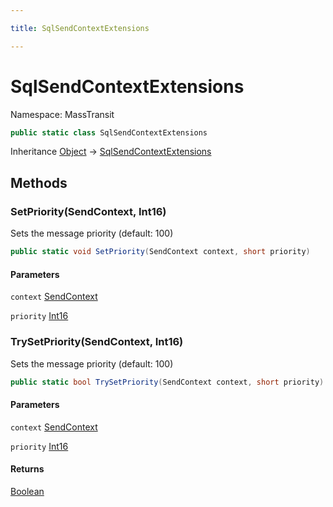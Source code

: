 ```yaml
---

title: SqlSendContextExtensions

---
```


# SqlSendContextExtensions

Namespace: MassTransit

```csharp
public static class SqlSendContextExtensions
```

Inheritance [Object](https://learn.microsoft.com/en-us/dotnet/api/system.object) → [SqlSendContextExtensions](../masstransit/sqlsendcontextextensions)

## Methods

### **SetPriority(SendContext, Int16)**

Sets the message priority (default: 100)

```csharp
public static void SetPriority(SendContext context, short priority)
```

#### Parameters

`context` [SendContext](../../masstransit-abstractions/masstransit/sendcontext)<br/>

`priority` [Int16](https://learn.microsoft.com/en-us/dotnet/api/system.int16)<br/>

### **TrySetPriority(SendContext, Int16)**

Sets the message priority (default: 100)

```csharp
public static bool TrySetPriority(SendContext context, short priority)
```

#### Parameters

`context` [SendContext](../../masstransit-abstractions/masstransit/sendcontext)<br/>

`priority` [Int16](https://learn.microsoft.com/en-us/dotnet/api/system.int16)<br/>

#### Returns

[Boolean](https://learn.microsoft.com/en-us/dotnet/api/system.boolean)<br/>
